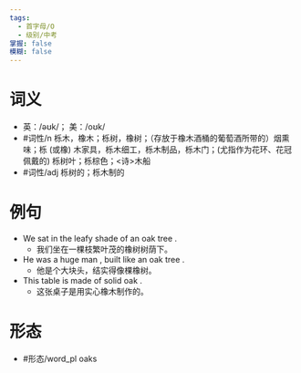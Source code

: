 ```yaml
---
tags:
  - 首字母/O
  - 级别/中考
掌握: false
模糊: false
---
```

# 词义
- 英：/əʊk/； 美：/oʊk/
- #词性/n  栎木，橡木；栎树，橡树；（存放于橡木酒桶的葡萄酒所带的）烟熏味；栎 (或橡) 木家具，栎木细工，栎木制品，栎木门；(尤指作为花环、花冠佩戴的) 栎树叶；栎棕色；<诗>木船
- #词性/adj  栎树的；栎木制的
# 例句
- We sat in the leafy shade of an oak tree .
	- 我们坐在一棵枝繁叶茂的橡树树荫下。
- He was a huge man , built like an oak tree .
	- 他是个大块头，结实得像棵橡树。
- This table is made of solid oak .
	- 这张桌子是用实心橡木制作的。
# 形态
- #形态/word_pl oaks
